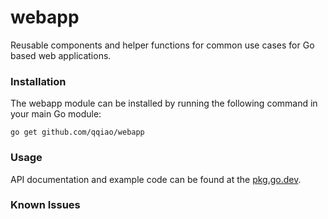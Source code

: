 # webapp
Reusable components and helper functions for common use cases for Go based web
applications.

### Installation

The webapp module can be installed by running the following command in your 
main Go module:

    go get github.com/qqiao/webapp

### Usage

API documentation and example code can be found at the [pkg.go.dev](https://pkg.go.dev/github.com/qqiao/webapp).

### Known Issues
